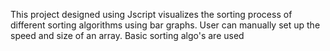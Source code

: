 This project designed using Jscript visualizes the sorting process of different sorting algorithms using bar graphs. 
User can manually set up the speed and size of an array.
Basic sorting algo's are used
